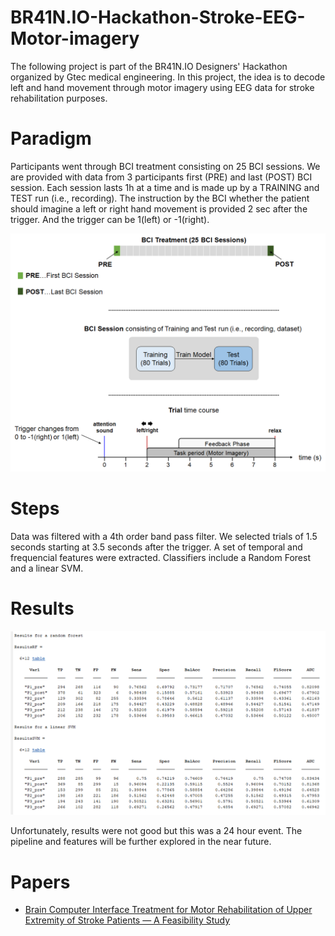 # BR41N.IO-Hackathon-Stroke-EEG-Motor-imagery
The following project is part of the BR41N.IO Designers' Hackathon organized by Gtec medical engineering. In this project, the idea is to decode left and hand movement through motor imagery using EEG data for stroke rehabilitation purposes.

# Paradigm
Participants went through BCI treatment consisting on 25 BCI sessions. We are provided with data from 3 participants first (PRE) and last (POST) BCI session. Each session lasts 1h at a time and is made up by a TRAINING and TEST run (i.e., recording). The instruction by the BCI whether the patient should imagine a left or right hand movement is provided 2 sec after the trigger. And the trigger can be 1(left) or -1(right). 

<p align="center">
    <img width="600" src="https://github.com/MariaGoniIba/BR41N.IO-Hackathon-Stroke-EEG-Motor-imagery/blob/main/Paradigm.png">
</p>

# Steps
Data was filtered with a 4th order band pass filter. We selected trials of 1.5 seconds starting at 3.5 seconds after the trigger. A set of temporal and frequencial features were extracted. Classifiers include a Random Forest and a linear SVM.

# Results
<p align="center">
    <img width="800" src="https://github.com/MariaGoniIba/BR41N.IO-Hackathon-Stroke-EEG-Motor-imagery/blob/main/Results.png">
</p>

Unfortunately, results were not good but this was a 24 hour event. The pipeline and features will be further explored in the near future. 

# Papers
* [Brain Computer Interface Treatment for Motor Rehabilitation of Upper Extremity of Stroke Patients — A Feasibility Study](https://www.frontiersin.org/articles/10.3389/fnins.2020.591435/full)
